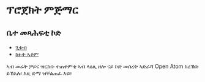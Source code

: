 # ፕሮጀክት ምጅማር

## ቤተ መጻሕፍቲ ኮድ

* [ጊቱብ](https://github.com/3TiSite)
* [ክፉት ኣቶም](https://atomgit.com/orgs/3ti)

ኣብ መሬት ቻይና ዝርከቡ ተጠቀምቲ ኣብ ላዕሊ ዘሎ ናይ ኮድ መሰረት ኣድራሻ Open Atom ክረኽቡ ይኽእሉ፡ እዚ ድማ ዝቐልጠፈ እዩ።
